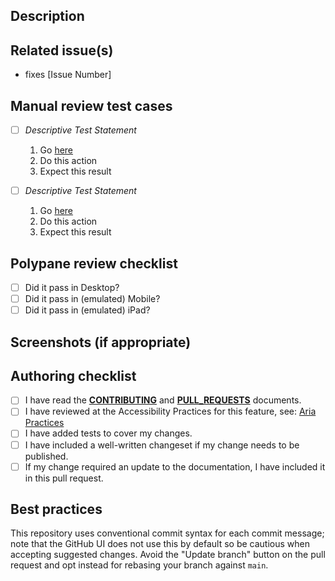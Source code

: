 <!--- Provide a general summary of your changes in the Title above -->
<!--- PR titles should follow conventional commit and should include commit type as defined in in the PULL_REQUESTS guide -->
<!--- Conventional commit docs can be referenced here: https://www.conventionalcommits.org/en/v1.0.0/#summary -->

## Description

<!--- Describe your changes in detail -->

## Related issue(s)

<!---
    - If suggesting a new feature or change, please discuss it in an issue first.
    - If fixing a bug, include the issue number where the reviewers can find a description of the bug with steps to reproduce.
    - If you're an Adobe employee, add a Jira ticket number but DO NOT LINK directly to Jira.
-->

-   fixes [Issue Number]

## Manual review test cases

<!--- Please describe in detail what reviewers should test. -->
<!--- Include links and manual steps for how the reviewer should go through to verify your changes. -->
<!--- Be sure to include manual tests for all areas of the codebase that might be effected. Components are reused regularly and should be cross-checked for regressions. -->

-   [ ] _Descriptive Test Statement_

    1. Go [here](url)
    2. Do this action
    3. Expect this result

-   [ ] _Descriptive Test Statement_
    1. Go [here](url)
    2. Do this action
    3. Expect this result

## Polypane review checklist

<!--- Verify the above manual tests and visual accuracy utilizing Polypane browser. -->

-   [ ] Did it pass in Desktop?
-   [ ] Did it pass in (emulated) Mobile?
-   [ ] Did it pass in (emulated) iPad?

## Screenshots (if appropriate)

## Authoring checklist

<!--- Go over all the following points, and put an `x` in all the boxes that apply.  If you're unsure about any of these, don't hesitate to ask. We're here to help! -->

-   [ ] I have read the **[CONTRIBUTING](<(https://github.com/adobe/spectrum-web-components/blob/main/CONTRIBUTING.md)>)** and **[PULL_REQUESTS](<(https://github.com/adobe/spectrum-web-components/blob/main/PULL_REQUESTS.md)>)** documents.
-   [ ] I have reviewed at the Accessibility Practices for this feature, see: [Aria Practices](https://www.w3.org/TR/wai-aria-practices/)
-   [ ] I have added tests to cover my changes.
-   [ ] I have included a well-written changeset if my change needs to be published.
-   [ ] If my change required an update to the documentation, I have included it in this pull request.

## Best practices

This repository uses conventional commit syntax for each commit message; note that the GitHub UI does not use this by default so be cautious when accepting suggested changes. Avoid the "Update branch" button on the pull request and opt instead for rebasing your branch against `main`.
